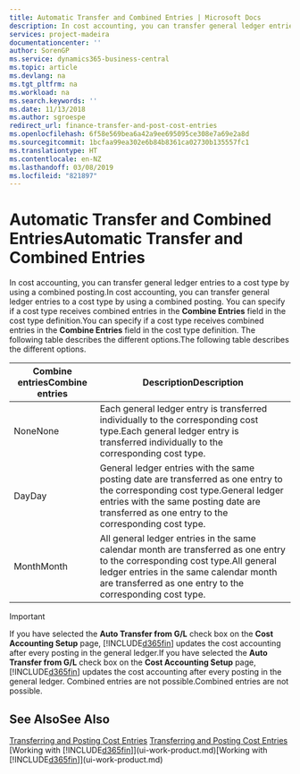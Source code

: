 ```yaml
---
title: Automatic Transfer and Combined Entries | Microsoft Docs
description: In cost accounting, you can transfer general ledger entries to a cost type by using a combined posting. You can specify if a cost type receives combined entries in the **Combine Entries** field in the cost type definition. The following table describes the different options.
services: project-madeira
documentationcenter: ''
author: SorenGP
ms.service: dynamics365-business-central
ms.topic: article
ms.devlang: na
ms.tgt_pltfrm: na
ms.workload: na
ms.search.keywords: ''
ms.date: 11/13/2018
ms.author: sgroespe
redirect_url: finance-transfer-and-post-cost-entries
ms.openlocfilehash: 6f58e569bea6a42a9ee695095ce308e7a69e2a8d
ms.sourcegitcommit: 1bcfaa99ea302e6b84b8361ca02730b135557fc1
ms.translationtype: HT
ms.contentlocale: en-NZ
ms.lasthandoff: 03/08/2019
ms.locfileid: "821897"
---
```

# <a name="automatic-transfer-and-combined-entries"></a><span data-ttu-id="88538-105">Automatic Transfer and Combined Entries</span><span class="sxs-lookup"><span data-stu-id="88538-105">Automatic Transfer and Combined Entries</span></span>
<span data-ttu-id="88538-106">In cost accounting, you can transfer general ledger entries to a cost type by using a combined posting.</span><span class="sxs-lookup"><span data-stu-id="88538-106">In cost accounting, you can transfer general ledger entries to a cost type by using a combined posting.</span></span> <span data-ttu-id="88538-107">You can specify if a cost type receives combined entries in the **Combine Entries** field in the cost type definition.</span><span class="sxs-lookup"><span data-stu-id="88538-107">You can specify if a cost type receives combined entries in the **Combine Entries** field in the cost type definition.</span></span> <span data-ttu-id="88538-108">The following table describes the different options.</span><span class="sxs-lookup"><span data-stu-id="88538-108">The following table describes the different options.</span></span>  

|<span data-ttu-id="88538-109">Combine entries</span><span class="sxs-lookup"><span data-stu-id="88538-109">Combine entries</span></span>|<span data-ttu-id="88538-110">Description</span><span class="sxs-lookup"><span data-stu-id="88538-110">Description</span></span>|  
|---------------------|-----------------|  
|<span data-ttu-id="88538-111">None</span><span class="sxs-lookup"><span data-stu-id="88538-111">None</span></span>|<span data-ttu-id="88538-112">Each general ledger entry is transferred individually to the corresponding cost type.</span><span class="sxs-lookup"><span data-stu-id="88538-112">Each general ledger entry is transferred individually to the corresponding cost type.</span></span>|  
|<span data-ttu-id="88538-113">Day</span><span class="sxs-lookup"><span data-stu-id="88538-113">Day</span></span>|<span data-ttu-id="88538-114">General ledger entries with the same posting date are transferred as one entry to the corresponding cost type.</span><span class="sxs-lookup"><span data-stu-id="88538-114">General ledger entries with the same posting date are transferred as one entry to the corresponding cost type.</span></span>|  
|<span data-ttu-id="88538-115">Month</span><span class="sxs-lookup"><span data-stu-id="88538-115">Month</span></span>|<span data-ttu-id="88538-116">All general ledger entries in the same calendar month are transferred as one entry to the corresponding cost type.</span><span class="sxs-lookup"><span data-stu-id="88538-116">All general ledger entries in the same calendar month are transferred as one entry to the corresponding cost type.</span></span>|  

> [!IMPORTANT]  
>  <span data-ttu-id="88538-117">If you have selected the **Auto Transfer from G/L** check box on the **Cost Accounting Setup** page, [!INCLUDE[d365fin](includes/d365fin_md.md)] updates the cost accounting after every posting in the general ledger.</span><span class="sxs-lookup"><span data-stu-id="88538-117">If you have selected the **Auto Transfer from G/L** check box on the **Cost Accounting Setup** page, [!INCLUDE[d365fin](includes/d365fin_md.md)] updates the cost accounting after every posting in the general ledger.</span></span> <span data-ttu-id="88538-118">Combined entries are not possible.</span><span class="sxs-lookup"><span data-stu-id="88538-118">Combined entries are not possible.</span></span>  

## <a name="see-also"></a><span data-ttu-id="88538-119">See Also</span><span class="sxs-lookup"><span data-stu-id="88538-119">See Also</span></span>  
 <span data-ttu-id="88538-120">[Transferring and Posting Cost Entries](finance-transfer-and-post-cost-entries.md) </span><span class="sxs-lookup"><span data-stu-id="88538-120">[Transferring and Posting Cost Entries](finance-transfer-and-post-cost-entries.md) </span></span>  
 <span data-ttu-id="88538-121">[Working with [!INCLUDE[d365fin](includes/d365fin_md.md)]](ui-work-product.md)</span><span class="sxs-lookup"><span data-stu-id="88538-121">[Working with [!INCLUDE[d365fin](includes/d365fin_md.md)]](ui-work-product.md)</span></span>
